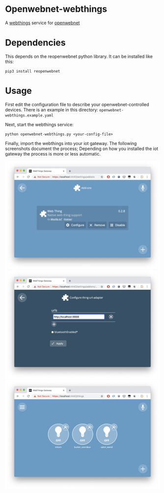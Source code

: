 # Openwebnet-webthings

A [webthings](https://iot.mozilla.org/docs/) service for [openwebnet](https://www.myopen-legrandgroup.com/)

# Dependencies

This depends on the reopenwebnet python library. It can be installed like this:

    pip3 install reopenwebnet

# Usage

First edit the configuration file to describe your openwebnet-controlled devices.
There is an example in this directory: `openwebnet-webthings.example.yaml`

Next, start the webthings service:

    python openwebnet-webthings.py <your-config-file>

Finally, import the webthings into your iot gateway. The following screenshots document the process;
Depending on how you installed the iot gateway the process is more or less automatic.

![](docs/addon.png)
![](docs/addon-config.png)
![](docs/openwebnet-webthings.png)

